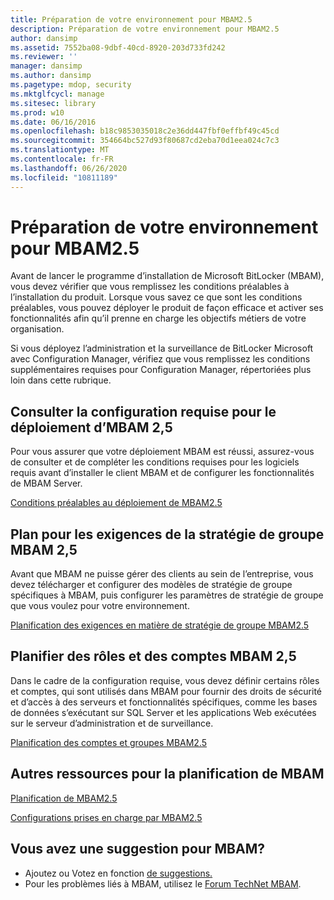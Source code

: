 ```yaml
---
title: Préparation de votre environnement pour MBAM2.5
description: Préparation de votre environnement pour MBAM2.5
author: dansimp
ms.assetid: 7552ba08-9dbf-40cd-8920-203d733fd242
ms.reviewer: ''
manager: dansimp
ms.author: dansimp
ms.pagetype: mdop, security
ms.mktglfcycl: manage
ms.sitesec: library
ms.prod: w10
ms.date: 06/16/2016
ms.openlocfilehash: b18c9853035018c2e36dd447fbf0effbf49c45cd
ms.sourcegitcommit: 354664bc527d93f80687cd2eba70d1eea024c7c3
ms.translationtype: MT
ms.contentlocale: fr-FR
ms.lasthandoff: 06/26/2020
ms.locfileid: "10811189"
---
```

# Préparation de votre environnement pour MBAM2.5


Avant de lancer le programme d’installation de Microsoft BitLocker (MBAM), vous devez vérifier que vous remplissez les conditions préalables à l’installation du produit. Lorsque vous savez ce que sont les conditions préalables, vous pouvez déployer le produit de façon efficace et activer ses fonctionnalités afin qu’il prenne en charge les objectifs métiers de votre organisation.

Si vous déployez l’administration et la surveillance de BitLocker Microsoft avec Configuration Manager, vérifiez que vous remplissez les conditions supplémentaires requises pour Configuration Manager, répertoriées plus loin dans cette rubrique.

## Consulter la configuration requise pour le déploiement d’MBAM 2,5


Pour vous assurer que votre déploiement MBAM est réussi, assurez-vous de consulter et de compléter les conditions requises pour les logiciels requis avant d’installer le client MBAM et de configurer les fonctionnalités de MBAM Server.

[Conditions préalables au déploiement de MBAM2.5](mbam-25-deployment-prerequisites.md)

## Plan pour les exigences de la stratégie de groupe MBAM 2,5


Avant que MBAM ne puisse gérer des clients au sein de l’entreprise, vous devez télécharger et configurer des modèles de stratégie de groupe spécifiques à MBAM, puis configurer les paramètres de stratégie de groupe que vous voulez pour votre environnement.

[Planification des exigences en matière de stratégie de groupe MBAM2.5](planning-for-mbam-25-group-policy-requirements.md)

## Planifier des rôles et des comptes MBAM 2,5


Dans le cadre de la configuration requise, vous devez définir certains rôles et comptes, qui sont utilisés dans MBAM pour fournir des droits de sécurité et d’accès à des serveurs et fonctionnalités spécifiques, comme les bases de données s’exécutant sur SQL Server et les applications Web exécutées sur le serveur d’administration et de surveillance.

[Planification des comptes et groupes MBAM2.5](planning-for-mbam-25-groups-and-accounts.md)

## Autres ressources pour la planification de MBAM


[Planification de MBAM2.5](planning-for-mbam-25.md)

[Configurations prises en charge par MBAM2.5](mbam-25-supported-configurations.md)

## Vous avez une suggestion pour MBAM?
- Ajoutez ou Votez en fonction [de suggestions.](http://mbam.uservoice.com/forums/268571-microsoft-bitlocker-administration-and-monitoring) 
- Pour les problèmes liés à MBAM, utilisez le [Forum TechNet MBAM](https://social.technet.microsoft.com/Forums/home?forum=mdopmbam).

 

 





